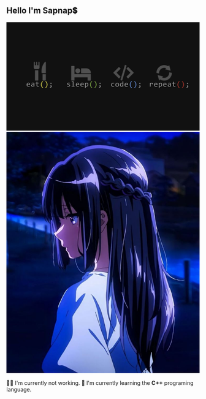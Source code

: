 ## Hello I'm Sapnap💲

![My routine every day](Image_README/My_routine.png)
![My waifu](Image_README/My_waifu.jpeg)

👨‍💼 I'm currently not working.
📓 I'm currently learning the **C++** programing language.

<!--
**Sapnap00000/Sapnap00000** is a ✨ _special_ ✨ repository because its `README.md` (this file) appears on your GitHub profile.

Here are some ideas to get you started:

- 🔭 I’m currently working on ...
- 🌱 I’m currently learning ...
- 👯 I’m looking to collaborate on ...
- 🤔 I’m looking for help with ...
- 💬 Ask me about ...
- 📫 How to reach me: ...
- 😄 Pronouns: ...
- ⚡ Fun fact: ...
-->
